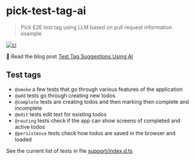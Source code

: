 # pick-test-tag-ai

> Pick E2E test tag using LLM based on pull request information example

[![ci](https://github.com/bahmutov/pick-test-tag-ai/actions/workflows/main.yml/badge.svg?branch=main)](https://github.com/bahmutov/pick-test-tag-ai/actions/workflows/main.yml)

📝 Read the blog post [Test Tag Suggestions Using AI](https://glebbahmutov.com/blog/test-tag-suggestions-using-ai/)

## Test tags

- `@smoke` a few tests that go through various features of the application
- `@add` tests go through creating new todos
- `@complete` tests are creating todos and then marking then complete and incomplete
- `@edit` tests edit text for existing todos
- `@routing` tests check if the app can show screens of completed and active todos
- `@persistence` tests check how todos are saved in the browser and loaded

See the current list of tests in file [support/index.d.ts](./cypress/support/index.d.ts)
